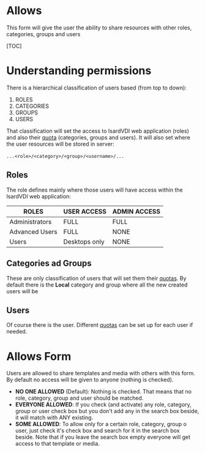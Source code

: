 <h1>Allows</h1>

This form will give the user the ability to share resources with other roles, categories, groups and users

[TOC]

# Understanding permissions

There is a hierarchical classification of users based (from top to down):

1. ROLES
2. CATEGORIES
3. GROUPS
4. USERS

That classification will set the access to IsardVDI web application (roles) and also their [quota](quotas.md) (categories, groups and users). It will also set where the user resources will be stored in server:

​	`...<role>/<category>/<group>/<username>/...`

## Roles

The role defines mainly where those users will have access within the IsardVDI web application:

| ROLES          | USER ACCESS   | ADMIN ACCESS |
| -------------- | ------------- | ------------ |
| Administrators | FULL          | FULL         |
| Advanced Users | FULL          | NONE         |
| Users          | Desktops only | NONE         |

## Categories ad Groups

These are only classification of users that will set them their [quotas](quotas.md). By default there is the **Local** category and group where all the new created users will be

## Users

Of course there is the user. Different [quotas](quotas.md) can be set up for each user if needed.

# Allows Form

Users are allowed to share templates and media with others with this form. By default no access will be given to anyone (nothing is checked).

- **NO ONE ALLOWED** (Default): Nothing is checked. That means that no role, category, group and user should be matched.
- **EVERYONE ALLOWED**: If you check (and activate) any role, category, group or user check box but you don't add any in the search box beside, it will match with ANY existing.
- **SOME ALLOWED**: To allow only for a certain role, category, group o user, just check it's check box and search for it in the search box beside. Note that if you leave the search box empty everyone will get access to that template or media.

